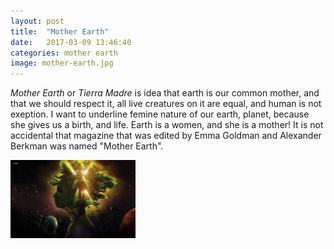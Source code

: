 ```yaml
---
layout: post
title:  "Mother Earth"
date:   2017-03-09 13:46:40
categories: mother earth
image: mother-earth.jpg
---
```



*Mother Earth* or *Tierra Madre* is idea that earth is our common mother, and that we should respect it, all live creatures on it are equal, and human is not exeption. I want to underline femine nature of our earth, planet, because she gives us a birth, and life. Earth is a women, and she is a mother! 
It is not accidental that magazine that was edited by Emma Goldman and Alexander Berkman was named "Mother Earth".

 <a href="https://github.com/terraphilosofica/terraphilosofica.github.io/blob/master/mother-earth.jpg">
 <img src="mother-earth.jpg" style="max-width: 200px;"



                                 




